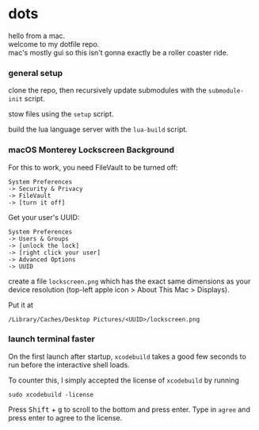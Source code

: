 # dots

hello from a mac.  
welcome to my dotfile repo.  
mac's mostly gui so this isn't gonna exactly be a roller coaster ride.

### general setup

clone the repo, then recursively update submodules with the
`submodule-init` script.

stow files using the `setup` script.

build the lua language server with the `lua-build` script.

### macOS Monterey Lockscreen Background

For this to work, you need FileVault to be turned off:
```
System Preferences
-> Security & Privacy
-> FileVault
-> [turn it off]
```

Get your user's UUID:
```
System Preferences
-> Users & Groups
-> [unlock the lock]
-> [right click your user]
-> Advanced Options
-> UUID
```

create a file `lockscreen.png` which has the exact same dimensions as
your device resolution (top-left apple icon > About This Mac >
Displays).

Put it at

```
/Library/Caches/Desktop Pictures/<UUID>/lockscreen.png
```

### launch terminal faster

On the first launch after startup, `xcodebuild` takes a good few
seconds to run before the interactive shell loads.

To counter this, I simply accepted the license of `xcodebuild` by
running

```
sudo xcodebuild -license
```

Press <kbd>Shift</kbd> + <kbd>g</kbd> to scroll to the bottom and
press enter. Type in `agree` and press enter to agree to the license.
